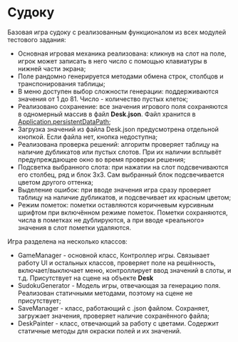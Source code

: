 # Судоку
Базовая игра судоку с реализованным функционалом из всех модулей тестового задания:
* Основная игровая механика реализована: кликнув на слот на поле, игрок может записать в него число с помощью клавиатуры в нижней части экрана;
* Поле рандомно генерируется методами обмена строк, столбцов и транспонирования таблицы;
* В меню доступен выбор сложности генерации: поддерживаются значения от 1 до 81. Число - количество пустых клеток;
* Реализовано сохранение: все значения игрового поля сохраняются в одномерный массив в файл **Desk.json**. Файл хранится в [Application.persistentDataPath]([url](https://docs.unity3d.com/ScriptReference/Application-persistentDataPath.html)https://docs.unity3d.com/ScriptReference/Application-persistentDataPath.html);
* Загрузка значений из файла Desk.json предусмотрена отдельной кнопкой. Если файла нет, кнопка недоступна;
* Реализована проверка решений: алгоритм проверяет таблицу на наличие дубликатов или пустых слотов. При их наличии всплывёт предупреждающее окно во время проверки решения;
* Подсветка выбранного слота: при нажатии на слот подсвечиваются его столбец, ряд и блок 3х3. Сам выбранный блок подсвечивается цветом другого оттенка;
* Выделение ошибок: при вводе значения игра сразу проверяет таблицу на наличие дубликатов, и подсвечивает их красным цветом;
* Режим пометок: пометки оставляются коричневым курсивным шрифтом при включённом режиме пометок. Пометки сохраняются, числа в пометках не дублируются, а при вводе «реального» значения в слот пометки удаляются.

Игра разделена на несколько классов:
* GameManager - основной класс, Контроллер игры. Связывает работу UI и остальных классов, проверяет поле на решённость, включает/выключает меню, контроллирует ввод значений в слоты, и т.д. Присутствует на сцене на объекте **Desk**
* SudokuGenerator - Модель игры, отвечающая за генерацию поля. Реализован статичными методами, поэтому на сцене не присутствует;
* SaveManager - класс, работающий с .json файлом. Сохраняет, загружает значения, проверяет наличие сохранённого файла;
* DeskPainter - класс, отвечающий за работу с цветами. Содержит статичные методы для окраски полей и их значений. 
